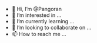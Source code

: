 - 👋 Hi, I’m @Pangoran
- 👀 I’m interested in ...
- 🌱 I’m currently learning ...
- 💞️ I’m looking to collaborate on ...
- 📫 How to reach me ...

<!---
Pangoran/Pangoran is a ✨ special ✨ repository because its `README.md` (this file) appears on your GitHub profile.
You can click the Preview link to take a look at your changes.
--->
